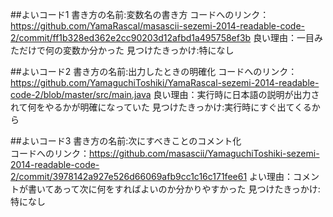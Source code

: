 ##よいコード1
書き方の名前:変数名の書き方
コードへのリンク：https://github.com/YamaRascal/masascii-sezemi-2014-readable-code-2/commit/ff1b328ed362e2cc90203d12afbd1a495758ef3b
良い理由：一目みただけで何の変数か分かった
見つけたきっかけ:特になし

##よいコード2
書き方の名前:出力したときの明確化
コードへのリンク：https://github.com/YamaguchiToshiki/YamaRascal-sezemi-2014-readable-code-2/blob/master/src/main.java
良い理由：実行時に日本語の説明が出力されて何をやるかが明確になっていた
見つけたきっかけ:実行時にすぐ出てくるから

##よいコード3
書き方の名前:次にすべきことのコメント化  
コードへのリンク：https://github.com/masascii/YamaguchiToshiki-sezemi-2014-readable-code-2/commit/3978142a927e526d66069afb9cc1c16c171fee61
よい理由：コメントが書いてあって次に何をすればよいのか分かりやすかった
見つけたきっかけ:特になし